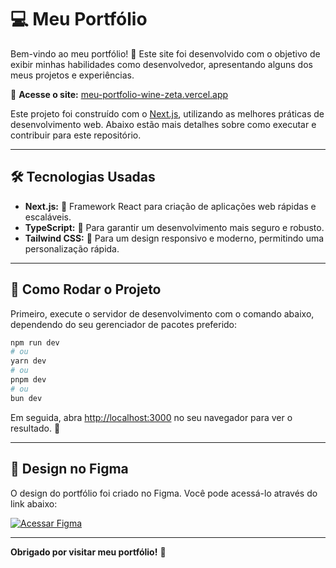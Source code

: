 # 💻 Meu Portfólio

Bem-vindo ao meu portfólio! 🌟 Este site foi desenvolvido com o objetivo de exibir minhas habilidades como desenvolvedor, apresentando alguns dos meus projetos e experiências.

🔗 **Acesse o site:** [meu-portfolio-wine-zeta.vercel.app](https://meu-portfolio-wine-zeta.vercel.app)

Este projeto foi construído com o [Next.js](https://nextjs.org), utilizando as melhores práticas de desenvolvimento web. Abaixo estão mais detalhes sobre como executar e contribuir para este repositório.

---

## 🛠️ Tecnologias Usadas

- **Next.js:** 🚀 Framework React para criação de aplicações web rápidas e escaláveis.
- **TypeScript:** 💪 Para garantir um desenvolvimento mais seguro e robusto.
- **Tailwind CSS:** 🎨 Para um design responsivo e moderno, permitindo uma personalização rápida.

---

## 🚀 Como Rodar o Projeto

Primeiro, execute o servidor de desenvolvimento com o comando abaixo, dependendo do seu gerenciador de pacotes preferido:

```bash
npm run dev
# ou
yarn dev
# ou
pnpm dev
# ou
bun dev
```

Em seguida, abra [http://localhost:3000](http://localhost:3000) no seu navegador para ver o resultado. 🎉

---

## 🎨 Design no Figma

O design do portfólio foi criado no Figma. Você pode acessá-lo através do link abaixo:

[![Acessar Figma](https://img.shields.io/badge/Acessar%20Figma-blue?style=for-the-badge&logo=figma)](https://www.figma.com/design/v3hrZp1yxijs2HpuHl6WEj/Portfolio?node-id=0-1&p=f&t=ahqaDOjWYcetdyhd-0)

---

**Obrigado por visitar meu portfólio!** 🙏
